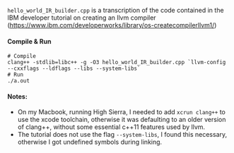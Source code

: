 `hello_world_IR_builder.cpp` is a transcription of the code contained in the IBM developer tutorial on creating an llvm compiler (https://www.ibm.com/developerworks/library/os-createcompilerllvm1/)

#### Compile & Run
```
# Compile
clang++ -stdlib=libc++ -g -O3 hello_world_IR_builder.cpp `llvm-config --cxxflags --ldflags --libs --system-libs`
# Run
./a.out
```

#### Notes:
* On my Macbook, running High Sierra, I needed to add `xcrun clang++` to use the xcode toolchain, otherwise it was defaulting to an older version of clang++, without some essential c++11 features used by llvm.
* The tutorial does not use the flag `--system-libs`, I found this necessary, otherwise I got undefined symbols during linking.
